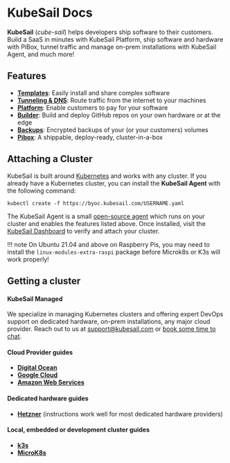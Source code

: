 # KubeSail Docs

**KubeSail** (_cube-sail_) helps developers ship software to their customers. Build a SaaS in minutes with KubeSail Platform, ship software and hardware with PiBox, tunnel traffic and manage on-prem installations with KubeSail Agent, and much more!

## Features

- [**Templates**](/templates): Easily install and share complex software
- [**Tunneling & DNS**](/tunneling): Route traffic from the internet to your machines
- [**Platform**](/platform): Enable customers to pay for your software
- [**Builder**](/builder): Build and deploy GitHub repos on your own hardware or at the edge
- [**Backups**](/backups): Encrypted backups of your (or your customers) volumes
- [**Pibox**](/pibox): A shippable, deploy-ready, cluster-in-a-box

## Attaching a Cluster

KubeSail is built around [Kubernetes](https://kubernetes.io/) and works with any cluster. If you already have a Kubernetes cluster, you can install the **KubeSail Agent** with the following command:

    kubectl create -f https://byoc.kubesail.com/USERNAME.yaml

The KubeSail Agent is a small [open-source agent](https://github.com/kubesail/kubesail-agent) which runs on your cluster and enables the features listed above. Once installed, visit the [KubeSail Dashboard](https://kubesail.com/clusters) to verify and attach your cluster.

<!-- prettier-ignore -->
!!! note
    On Ubuntu 21.04 and above on Raspberry Pis, you may need to install the `linux-modules-extra-raspi` package before Microk8s or K3s will work properly!

## Getting a cluster

#### KubeSail Managed

We specialize in managing Kubernetes clusters and offering expert DevOps support on dedicated hardware, on-prem installations, any major cloud provider. Reach out to us at support@kubesail.com or [book some time to chat](https://calendly.com/kubesail).

#### Cloud Provider guides

- [**Digital Ocean**](/guides/digital-ocean)
- [**Google Cloud**](/guides/gke)
- [**Amazon Web Services**](/guides/aws)

#### Dedicated hardware guides

- [**Hetzner**](https://kubesail.com/blog/dedicated-kubernetes-on-hetzner) (instructions work well for most dedicated hardware providers)

#### Local, embedded or development cluster guides

- [**k3s**](https://kubesail.com/blog/k3s-raspberry-pi)
- [**MicroK8s**](https://kubesail.com/blog/microk8s-raspberry-pi)
